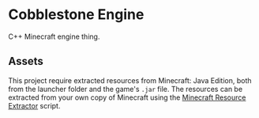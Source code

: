# Cobblestone Engine
C++ Minecraft engine thing.

## Assets
This project require extracted resources from Minecraft: Java Edition, both from the launcher folder and the game's `.jar` file. The resources can be extracted from your own copy of Minecraft using the [Minecraft Resource Extractor](https://github.com/atirut-w/minecraft-resource-extractor) script.
